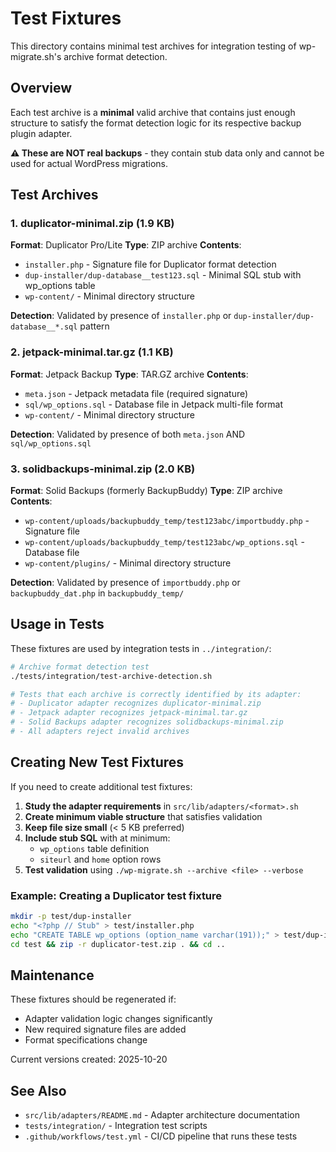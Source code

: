 # Test Fixtures

This directory contains minimal test archives for integration testing of wp-migrate.sh's archive format detection.

## Overview

Each test archive is a **minimal** valid archive that contains just enough structure to satisfy the format detection logic for its respective backup plugin adapter.

**⚠️ These are NOT real backups** - they contain stub data only and cannot be used for actual WordPress migrations.

## Test Archives

### 1. duplicator-minimal.zip (1.9 KB)

**Format**: Duplicator Pro/Lite
**Type**: ZIP archive
**Contents**:
- `installer.php` - Signature file for Duplicator format detection
- `dup-installer/dup-database__test123.sql` - Minimal SQL stub with wp_options table
- `wp-content/` - Minimal directory structure

**Detection**: Validated by presence of `installer.php` or `dup-installer/dup-database__*.sql` pattern

### 2. jetpack-minimal.tar.gz (1.1 KB)

**Format**: Jetpack Backup
**Type**: TAR.GZ archive
**Contents**:
- `meta.json` - Jetpack metadata file (required signature)
- `sql/wp_options.sql` - Database file in Jetpack multi-file format
- `wp-content/` - Minimal directory structure

**Detection**: Validated by presence of both `meta.json` AND `sql/wp_options.sql`

### 3. solidbackups-minimal.zip (2.0 KB)

**Format**: Solid Backups (formerly BackupBuddy)
**Type**: ZIP archive
**Contents**:
- `wp-content/uploads/backupbuddy_temp/test123abc/importbuddy.php` - Signature file
- `wp-content/uploads/backupbuddy_temp/test123abc/wp_options.sql` - Database file
- `wp-content/plugins/` - Minimal directory structure

**Detection**: Validated by presence of `importbuddy.php` or `backupbuddy_dat.php` in `backupbuddy_temp/`

## Usage in Tests

These fixtures are used by integration tests in `../integration/`:

```bash
# Archive format detection test
./tests/integration/test-archive-detection.sh

# Tests that each archive is correctly identified by its adapter:
# - Duplicator adapter recognizes duplicator-minimal.zip
# - Jetpack adapter recognizes jetpack-minimal.tar.gz
# - Solid Backups adapter recognizes solidbackups-minimal.zip
# - All adapters reject invalid archives
```

## Creating New Test Fixtures

If you need to create additional test fixtures:

1. **Study the adapter requirements** in `src/lib/adapters/<format>.sh`
2. **Create minimum viable structure** that satisfies validation
3. **Keep file size small** (< 5 KB preferred)
4. **Include stub SQL** with at minimum:
   - `wp_options` table definition
   - `siteurl` and `home` option rows
5. **Test validation** using `./wp-migrate.sh --archive <file> --verbose`

### Example: Creating a Duplicator test fixture

```bash
mkdir -p test/dup-installer
echo "<?php // Stub" > test/installer.php
echo "CREATE TABLE wp_options (option_name varchar(191));" > test/dup-installer/dup-database__test.sql
cd test && zip -r duplicator-test.zip . && cd ..
```

## Maintenance

These fixtures should be regenerated if:

- Adapter validation logic changes significantly
- New required signature files are added
- Format specifications change

Current versions created: 2025-10-20

## See Also

- `src/lib/adapters/README.md` - Adapter architecture documentation
- `tests/integration/` - Integration test scripts
- `.github/workflows/test.yml` - CI/CD pipeline that runs these tests
